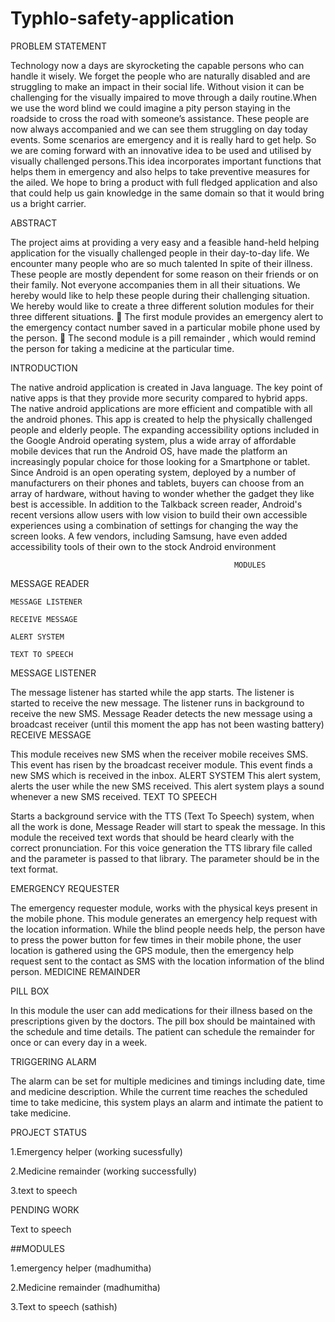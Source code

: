 # Typhlo-safety-application
PROBLEM STATEMENT

Technology now a days are skyrocketing the capable persons who can handle it wisely. We  forget the people who are naturally disabled and are struggling to make an impact in their social life. Without vision it can be challenging for the visually impaired to move through a daily routine.When we use the word blind we could imagine a pity person staying in the roadside to cross the road with someone’s assistance. These people are now always accompanied and we can see them struggling on day today events. Some scenarios are emergency and it is really hard to get help. So we are coming forward with an innovative idea to be used and utilised by visually challenged persons.This idea incorporates important functions that helps them in emergency and also helps to take preventive measures for the ailed. We hope to bring a product with full fledged application and also that could help us gain knowledge in the same domain so that it would bring us a bright carrier.

ABSTRACT

The project aims at providing a  very easy  and a feasible hand-held helping application for the visually challenged people in their day-to-day life. We encounter many people who are so much talented In spite of their illness. These people are mostly dependent for some reason on their friends or on their family. Not everyone accompanies them in all their situations. We hereby would like to help these people during their challenging situation. We hereby would like to create a three different solution modules for their three different situations. 
	The first module provides an emergency alert to the emergency contact number saved in a particular mobile phone used by the person. 
	The second module is a pill remainder , which would remind the person for taking a medicine at the particular time.  
 
INTRODUCTION

 The native android application is created in Java language.  The key point of  native apps is that they provide more security compared to hybrid apps. The native android applications are more efficient and compatible with all the android phones. This app is created to help the physically challenged people and elderly people. The expanding accessibility options included in the Google Android operating system, plus a wide array of affordable mobile devices that run the Android OS, have made the platform an increasingly popular choice for those looking for a Smartphone or tablet. Since Android is an open operating system, deployed by a number of manufacturers on their phones and tablets, buyers can choose from an array of hardware, without having to wonder whether the gadget they like best is accessible. In addition to the Talkback screen reader, Android's recent versions allow users with low vision to build their own accessible experiences using a combination of settings for changing the way the screen looks. A few vendors, including Samsung, have even added accessibility tools of their own to the stock Android environment
 
                                                      MODULES
  MESSAGE READER
  
	MESSAGE LISTENER
  
	RECEIVE MESSAGE
  
	ALERT SYSTEM
  
	TEXT TO SPEECH
  
MESSAGE LISTENER

The message listener has started while the app starts. The listener is started to receive the new message. The listener runs in background to receive the new SMS. Message Reader detects the new message using a broadcast receiver (until this moment the app has not been wasting battery)
RECEIVE MESSAGE

This module receives new SMS when the receiver mobile receives SMS. This event has risen by the broadcast receiver module. This event finds a new SMS which is received in the inbox. 
ALERT SYSTEM
This alert system, alerts the user while the new SMS received. This alert system plays a sound whenever a new SMS received. 
TEXT TO SPEECH

Starts a background service with the TTS (Text To Speech) system, when all the work is done, Message Reader will start to speak the message. In this module the received text words that should be heard clearly with the correct pronunciation. For this voice generation the TTS library file called and the parameter is passed to that library. The parameter should be in the text format.

 EMERGENCY REQUESTER
 
The emergency requester module, works with the physical keys present in the mobile phone. This module generates an emergency help request with the location information. While the blind people needs help, the person have to press the power button for few times in their mobile phone, the user location is gathered using the GPS module, then the emergency help request sent to the contact as SMS with the location information of the blind person. 
 MEDICINE REMAINDER
 
PILL BOX

In this module the user can add medications for their illness based on the prescriptions given by the doctors. The pill box should be maintained with the schedule and time details. The patient can schedule the remainder for once or can every day in a week. 

TRIGGERING ALARM

The alarm can be set for multiple medicines and timings including date, time and medicine description. While the current time reaches the scheduled time to take medicine, this system plays an alarm and intimate the patient to take medicine.

PROJECT STATUS

1.Emergency helper (working sucessfully)

2.Medicine remainder (working successfully)

3.text to speech

PENDING WORK

Text to speech

##MODULES

1.emergency helper (madhumitha)

2.Medicine remainder (madhumitha)

3.Text to speech (sathish)



 






